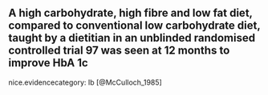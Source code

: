 A high carbohydrate, high fibre and low fat diet, compared to conventional low carbohydrate diet, taught by a dietitian in an unblinded randomised controlled trial 97 was seen at 12 months to improve HbA 1c
---
 nice.evidencecategory: Ib
[@McCulloch_1985]
